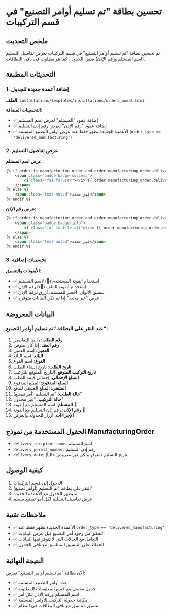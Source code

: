 # تحسين بطاقة "تم تسليم أوامر التصنيع" في قسم التركيبات

## ملخص التحديث

تم تحسين بطاقة "تم تسليم أوامر التصنيع" في قسم التركيبات لعرض تفاصيل التسليم (اسم المستلم ورقم الإذن) ضمن الجدول، كما هو مطلوب في باقي البطاقات.

## التحديثات المطبقة

### 1. إضافة أعمدة جديدة للجدول

**الملف**: `installations/templates/installations/orders_modal.html`

**التحسينات المضافة**:
- ✅ إضافة عمود "المستلم" لعرض اسم المستلم
- ✅ إضافة عمود "رقم الإذن" لعرض رقم إذن التسليم
- ✅ الأعمدة الجديدة تظهر فقط عند عرض أوامر التصنيع المسلمة (`order_type == 'delivered_manufacturing'`)

### 2. عرض تفاصيل التسليم

**عرض اسم المستلم**:
```html
{% if order.is_manufacturing_order and order.manufacturing_order.delivery_recipient_name %}
    <span class="badge badge-success">
        <i class="fas fa-user"></i> {{ order.manufacturing_order.delivery_recipient_name }}
    </span>
{% else %}
    <span class="text-muted">غير محدد</span>
{% endif %}
```

**عرض رقم الإذن**:
```html
{% if order.is_manufacturing_order and order.manufacturing_order.delivery_permit_number %}
    <span class="badge badge-info">
        <i class="fas fa-file-alt"></i> {{ order.manufacturing_order.delivery_permit_number }}
    </span>
{% else %}
    <span class="text-muted">غير محدد</span>
{% endif %}
```

### 3. تحسينات إضافية

**الأيقونات والتنسيق**:
- ✅ استخدام أيقونة المستخدم (👤) لاسم المستلم
- ✅ استخدام أيقونة الملف (📄) لرقم الإذن
- ✅ تنسيق الألوان: أخضر للمستلم، أزرق لرقم الإذن
- ✅ عرض "غير محدد" إذا لم تكن البيانات متوفرة

## البيانات المعروضة

### عند النقر على البطاقة "تم تسليم أوامر التصنيع":

1. **رقم الطلب**: رابط للتفاصيل
2. **رقم العقد**: إذا كان متوفراً
3. **العميل**: اسم العميل
4. **البائع**: اسم البائع
5. **الفرع**: اسم الفرع
6. **تاريخ الطلب**: تاريخ إنشاء الطلب
7. **تاريخ التركيب المتوقع**: التاريخ المتوقع للتركيب
8. **المبلغ الإجمالي**: إجمالي قيمة الطلب
9. **المبلغ المدفوع**: المبلغ المدفوع
10. **المتبقي**: المبلغ المتبقي للدفع
11. **حالة الطلب**: "تم التسليم (أمر تصنيع)"
12. **حالة التركيب**: "غير مجدول"
13. **المستلم**: اسم المستلم مع أيقونة 👤
14. **رقم الإذن**: رقم إذن التسليم مع أيقونة 📄
15. **الإجراءات**: أزرار للجدولة والعرض

## الحقول المستخدمة من نموذج ManufacturingOrder

- `delivery_recipient_name`: اسم المستلم
- `delivery_permit_number`: رقم إذن التسليم
- `delivery_date`: تاريخ التسليم (متوفر ولكن غير معروض حالياً)

## كيفية الوصول

1. الدخول إلى قسم التركيبات
2. النقر على بطاقة "تم التسليم (أوامر تصنيع)"
3. سيظهر الجدول مع الأعمدة الجديدة
4. عرض تفاصيل التسليم لكل أمر تصنيع مسلم

## ملاحظات تقنية

- ✅ الأعمدة الجديدة تظهر فقط عند `order_type == 'delivered_manufacturing'`
- ✅ التحقق من وجود أمر التصنيع قبل عرض البيانات
- ✅ التعامل مع الحالات التي لا تتوفر فيها البيانات
- ✅ الحفاظ على التنسيق المتناسق مع باقي الجدول

## النتيجة النهائية

الآن بطاقة "تم تسليم أوامر التصنيع" تعرض:
- ✅ عدد أوامر التصنيع المسلمة
- ✅ جدول مفصل مع جميع المعلومات المطلوبة
- ✅ اسم المستلم ورقم الإذن لكل أمر
- ✅ إمكانية جدولة التركيب للأوامر المسلمة
- ✅ تنسيق متناسق مع باقي البطاقات في النظام 